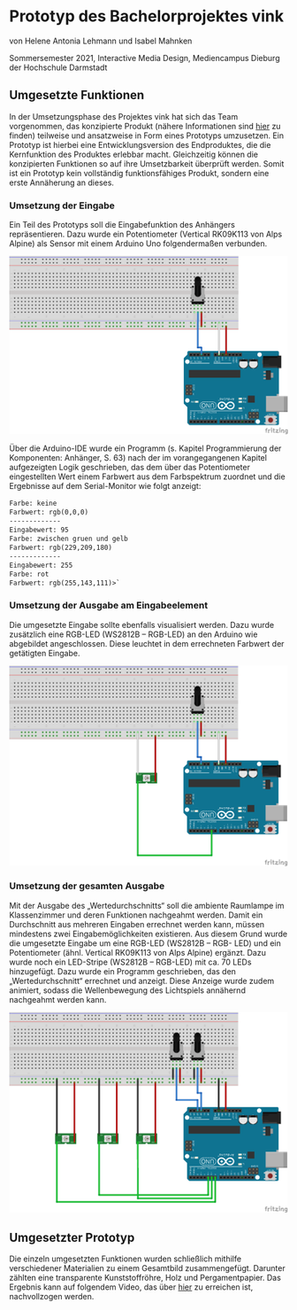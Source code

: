 # Prototyp des Bachelorprojektes vink 
von Helene Antonia Lehmann und Isabel Mahnken

Sommersemester 2021, Interactive Media Design, Mediencampus Dieburg der Hochschule Darmstadt

## Umgesetzte Funktionen
In der Umsetzungsphase des Projektes vink hat sich das Team
vorgenommen, das konzipierte Produkt (nähere Informationen sind [hier](https://imd.mediencampus.h-da.de/projekt/vink/) zu finden) teilweise und ansatzweise
in Form eines Prototyps umzusetzen. Ein Prototyp ist hierbei eine
Entwicklungsversion des Endproduktes, die die Kernfunktion des Produktes
erlebbar macht. Gleichzeitig können die konzipierten Funktionen so auf ihre
Umsetzbarkeit überprüft werden. Somit ist ein Prototyp kein vollständig
funktionsfähiges Produkt, sondern eine erste Annäherung an dieses.

### Umsetzung der Eingabe
Ein Teil des Prototyps soll die Eingabefunktion
des Anhängers repräsentieren. Dazu wurde ein
Potentiometer (Vertical RK09K113 von Alps
Alpine) als Sensor mit einem Arduino Uno
folgendermaßen verbunden.


![Steckplatine Eingabe](develop/Eingabe/Eingabe_Steck.png)

Über die Arduino-IDE wurde ein
Programm (s. Kapitel Programmierung der
Komponenten: Anhänger, S. 63) nach der
im vorangegangenen Kapitel aufgezeigten
Logik geschrieben, das dem über das
Potentiometer eingestellten Wert einem
Farbwert aus dem Farbspektrum zuordnet
und die Ergebnisse auf dem Serial-Monitor
wie folgt anzeigt:


```Eingabewert: 0
Farbe: keine
Farbwert: rgb(0,0,0)
-------------
Eingabewert: 95
Farbe: zwischen gruen und gelb
Farbwert: rgb(229,209,180)
-------------
Eingabewert: 255
Farbe: rot
Farbwert: rgb(255,143,111)>`
```

### Umsetzung der Ausgabe am Eingabeelement
Die umgesetzte Eingabe sollte ebenfalls visualisiert werden. Dazu wurde
zusätzlich eine RGB-LED (WS2812B – RGB-LED) an den Arduino wie
abgebildet angeschlossen. Diese leuchtet in dem errechneten Farbwert der
getätigten Eingabe.


![Steckplatine Eingabe](develop/Ausgabe/Ausgabe1_Steck.png)

### Umsetzung der gesamten Ausgabe
Mit der Ausgabe des „Wertedurchschnitts“ soll die ambiente Raumlampe
im Klassenzimmer und deren Funktionen nachgeahmt werden. Damit ein
Durchschnitt aus mehreren Eingaben errechnet werden kann, müssen
mindestens zwei Eingabemöglichkeiten existieren. Aus diesem Grund
wurde die umgesetzte Eingabe um eine RGB-LED (WS2812B – RGB-
LED) und ein Potentiometer (ähnl. Vertical RK09K113 von Alps Alpine)
ergänzt. Dazu wurde noch ein  LED-Stripe (WS2812B – RGB-LED) mit ca. 70 LEDs hinzugefügt. Dazu wurde ein
Programm geschrieben, das den „Wertedurchschnitt“ errechnet und anzeigt. Diese Anzeige wurde zudem animiert, sodass die Wellenbewegung des Lichtspiels annähernd nachgeahmt werden kann.

![Steckplatine Eingabe](develop/EinundAusgabe/EinundAusgabe_Steck.png)

## Umgesetzter Prototyp
Die einzeln umgesetzten Funktionen wurden schließlich mithilfe
verschiedener Materialien zu einem Gesamtbild zusammengefügt. Darunter
zählten eine transparente Kunststoffröhre, Holz und Pergamentpapier. Das Ergebnis kann auf
folgendem Video, das über [hier](https://vimeo.com/588472651) zu erreichen ist,
nachvollzogen werden.





